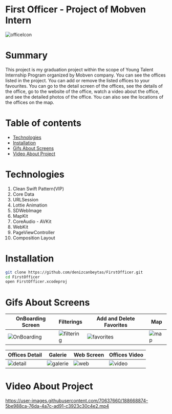 First Officer - Project of Mobven Intern
=================
![officeIcon](https://user-images.githubusercontent.com/70637660/188676759-8795fc92-2b74-4d20-9746-55ab158a59e8.png)

Summary
=================
This project is my graduation project within the scope of Young Talent Internship Program organized by Mobven company.
You can see the offices listed in the project. You can add or remove the listed offices to your favourites. You can go to the detail screen of the offices, see the details of the office, go to the website of the office, watch a video about the office, and see the detailed photos of the office. You can also see the locations of the offices on the map.

Table of contents
=================

<!--tableOfContetnts-->
   * [Technologies](#technologies)
   * [Installation](#installation)
   * [Gifs About Screens](#gifsaboutscreens)
   * [Video About Project](#videoaboutproject)
<!---->

Technologies
============
1. Clean Swift Pattern(VIP)
2. Core Data
3. URLSession
4. Lottie Animation
5. SDWebImage
6. MapKit
7. CoreAudio - AVKit
8. WebKit
9. PageViewController
10. Composition Layout 


Installation
============
```bash 
git clone https://github.com/denizcanbeytas/FirstOfficer.git
cd FirstOfficer
open FirstOfficer.xcodeproj
```

Gifs About Screens
===========
| OnBoarding Screen | Filterings | Add and Delete Favorites | Map | 
| ----------- | ------------ |----------- | ------------ |
| ![OnBoarding](https://user-images.githubusercontent.com/70637660/188669197-d5988d89-50d8-4247-9107-66b53c794776.gif)| ![filtering](https://user-images.githubusercontent.com/70637660/188670157-1cd8df0d-3ad3-403f-a5dd-9c66df7005f7.gif)| ![favorites](https://user-images.githubusercontent.com/70637660/188670408-63b1e3df-1aa6-4867-87e2-50d590bf3a1c.gif)| ![map](https://user-images.githubusercontent.com/70637660/188670437-e9df093c-a7e0-413f-ab0b-49c8d5c3973e.gif)| 


| Offices Detail | Galerie | Web Screen | Offices Video | 
| ------------ | ------------ | ------------ | ------------ | 
| ![detail](https://user-images.githubusercontent.com/70637660/188670499-778baaf7-3a4b-4c73-94b6-29f1d98efdd5.gif)| ![galerie](https://user-images.githubusercontent.com/70637660/188670531-33e35f0f-11f3-4e14-ab64-0d4fb40c9481.gif)| ![web](https://user-images.githubusercontent.com/70637660/188670599-d0d90aac-6125-49a7-8ada-8d8185bf43c9.gif) | ![video](https://user-images.githubusercontent.com/70637660/188670624-21e8bdea-1cf3-42bd-ada3-c37344a886e7.gif) | 

Video About Project
===========
https://user-images.githubusercontent.com/70637660/188668874-5be988ca-76da-4a7c-ad91-c3923c30c4e2.mp4
